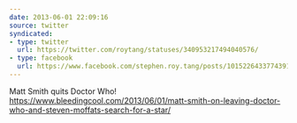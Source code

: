 ```yaml
---
date: 2013-06-01 22:09:16
source: twitter
syndicated:
- type: twitter
  url: https://twitter.com/roytang/statuses/340953217494040576/
- type: facebook
  url: https://www.facebook.com/stephen.roy.tang/posts/10152264337743912
---
```


Matt Smith quits Doctor Who! https://www.bleedingcool.com/2013/06/01/matt-smith-on-leaving-doctor-who-and-steven-moffats-search-for-a-star/